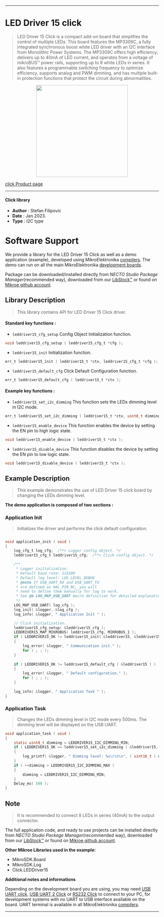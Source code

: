 
---
# LED Driver 15 click

> LED Driver 15 Click is a compact add-on board that simplifies the control of multiple LEDs. This board features the MP3309C, a fully integrated synchronous boost white LED driver with an I2C interface from Monolithic Power Systems. The MP3309C offers high efficiency, delivers up to 40mA of LED current, and operates from a voltage of mikroBUS™ power rails, supporting up to 8 white LEDs in series. It also features a programmable switching frequency to optimize efficiency, supports analog and PWM dimming, and has multiple built-in protection functions that protect the circuit during abnormalities.

<p align="center">
  <img src="https://download.mikroe.com/images/click_for_ide/leddriver15_click.png" height=300px>
</p>

[click Product page](https://www.mikroe.com/led-driver-15-click)

---


#### Click library

- **Author**        : Stefan Filipovic
- **Date**          : Jan 2023.
- **Type**          : I2C type


# Software Support

We provide a library for the LED Driver 15 Click
as well as a demo application (example), developed using MikroElektronika
[compilers](https://www.mikroe.com/necto-studio).
The demo can run on all the main MikroElektronika [development boards](https://www.mikroe.com/development-boards).

Package can be downloaded/installed directly from *NECTO Studio Package Manager*(recommended way), downloaded from our [LibStock&trade;](https://libstock.mikroe.com) or found on [Mikroe github account](https://github.com/MikroElektronika/mikrosdk_click_v2/tree/master/clicks).

## Library Description

> This library contains API for LED Driver 15 Click driver.

#### Standard key functions :

- `leddriver15_cfg_setup` Config Object Initialization function.
```c
void leddriver15_cfg_setup ( leddriver15_cfg_t *cfg );
```

- `leddriver15_init` Initialization function.
```c
err_t leddriver15_init ( leddriver15_t *ctx, leddriver15_cfg_t *cfg );
```

- `leddriver15_default_cfg` Click Default Configuration function.
```c
err_t leddriver15_default_cfg ( leddriver15_t *ctx );
```

#### Example key functions :

- `leddriver15_set_i2c_dimming` This function sets the LEDs dimming level in I2C mode.
```c
err_t leddriver15_set_i2c_dimming ( leddriver15_t *ctx, uint8_t dimming );
```

- `leddriver15_enable_device` This function enables the device by setting the EN pin to high logic state.
```c
void leddriver15_enable_device ( leddriver15_t *ctx );
```

- `leddriver15_disable_device` This function disables the device by setting the EN pin to low logic state.
```c
void leddriver15_disable_device ( leddriver15_t *ctx );
```

## Example Description

> This example demonstrates the use of LED Driver 15 click board by changing the LEDs dimming level.

**The demo application is composed of two sections :**

### Application Init

> Initializes the driver and performs the click default configuration.

```c

void application_init ( void )
{
    log_cfg_t log_cfg;  /**< Logger config object. */
    leddriver15_cfg_t leddriver15_cfg;  /**< Click config object. */

    /** 
     * Logger initialization.
     * Default baud rate: 115200
     * Default log level: LOG_LEVEL_DEBUG
     * @note If USB_UART_RX and USB_UART_TX 
     * are defined as HAL_PIN_NC, you will 
     * need to define them manually for log to work. 
     * See @b LOG_MAP_USB_UART macro definition for detailed explanation.
     */
    LOG_MAP_USB_UART( log_cfg );
    log_init( &logger, &log_cfg );
    log_info( &logger, " Application Init " );

    // Click initialization.
    leddriver15_cfg_setup( &leddriver15_cfg );
    LEDDRIVER15_MAP_MIKROBUS( leddriver15_cfg, MIKROBUS_1 );
    if ( LEDDRIVER15_OK != leddriver15_init( &leddriver15, &leddriver15_cfg ) ) 
    {
        log_error( &logger, " Communication init." );
        for ( ; ; );
    }
    
    if ( LEDDRIVER15_OK != leddriver15_default_cfg ( &leddriver15 ) )
    {
        log_error( &logger, " Default configuration." );
        for ( ; ; );
    }
    
    log_info( &logger, " Application Task " );
}

```

### Application Task

> Changes the LEDs dimming level in I2C mode every 500ms. The dimming level will be displayed on the USB UART.

```c
void application_task ( void )
{
    static uint8_t dimming = LEDDRIVER15_I2C_DIMMING_MIN;
    if ( LEDDRIVER15_OK == leddriver15_set_i2c_dimming ( &leddriver15, dimming ) )
    {
        log_printf( &logger, " Dimming level: %u\r\n\n", ( uint16_t ) dimming );
    }
    if ( ++dimming > LEDDRIVER15_I2C_DIMMING_MAX )
    {
        dimming = LEDDRIVER15_I2C_DIMMING_MIN;
    }
    Delay_ms( 500 );
}
```

## Note

> It is recommended to connect 8 LEDs in series (40mA) to the output connector.

The full application code, and ready to use projects can be installed directly from *NECTO Studio Package Manager*(recommended way), downloaded from our [LibStock&trade;](https://libstock.mikroe.com) or found on [Mikroe github account](https://github.com/MikroElektronika/mikrosdk_click_v2/tree/master/clicks).

**Other Mikroe Libraries used in the example:**

- MikroSDK.Board
- MikroSDK.Log
- Click.LEDDriver15

**Additional notes and informations**

Depending on the development board you are using, you may need
[USB UART click](https://www.mikroe.com/usb-uart-click),
[USB UART 2 Click](https://www.mikroe.com/usb-uart-2-click) or
[RS232 Click](https://www.mikroe.com/rs232-click) to connect to your PC, for
development systems with no UART to USB interface available on the board. UART
terminal is available in all MikroElektronika
[compilers](https://shop.mikroe.com/compilers).

---
